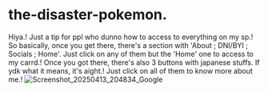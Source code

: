 # the-disaster-pokemon.
Hiya.! Just a tip for ppl who dunno how to access to everything on my sp.!
So basically, once you get there, there's a section with 'About ; DNI/BYI ; Socials ; Home'. Just click on any of them but the 'Home' one to access to my carrd.! Once you got there, there's also 3 buttons with japanese stuffs. If ydk what it means, it's aight.! Just click on all of them to know more about me.!
![Screenshot_20250413_204834_Google](https://github.com/user-attachments/assets/ad7b6c5b-3a08-497b-8e7e-4d33b0103e4a)
